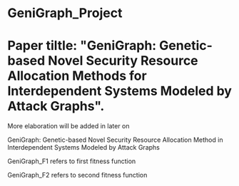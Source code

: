 # GeniGraph_Project
# Paper tiltle: "GeniGraph: Genetic-based Novel Security Resource Allocation Methods for Interdependent Systems Modeled by Attack Graphs".

More elaboration will be added in later on

GeniGraph: Genetic-based Novel Security Resource Allocation Method in Interdependent Systems Modeled by Attack Graphs

GeniGraph_F1 refers to first fitness function

GeniGraph_F2 refers to second fitness function

